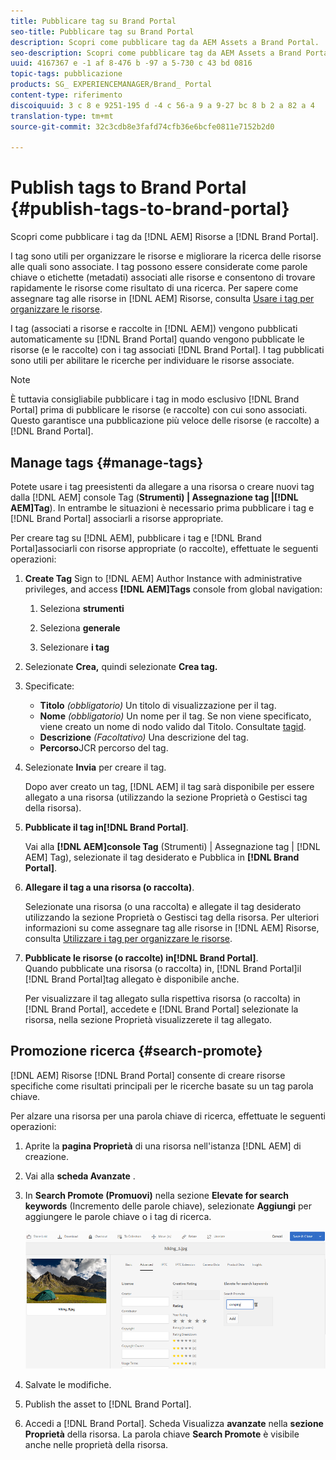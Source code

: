 ```yaml
---
title: Pubblicare tag su Brand Portal
seo-title: Pubblicare tag su Brand Portal
description: Scopri come pubblicare tag da AEM Assets a Brand Portal.
seo-description: Scopri come pubblicare tag da AEM Assets a Brand Portal.
uuid: 4167367 e -1 af 8-476 b -97 a 5-730 c 43 bd 0816
topic-tags: pubblicazione
products: SG_ EXPERIENCEMANAGER/Brand_ Portal
content-type: riferimento
discoiquuid: 3 c 8 e 9251-195 d -4 c 56-a 9 a 9-27 bc 8 b 2 a 82 a 4
translation-type: tm+mt
source-git-commit: 32c3cdb8e3fafd74cfb36e6bcfe0811e7152b2d0

---
```



# Publish tags to Brand Portal {#publish-tags-to-brand-portal}

Scopri come pubblicare i tag da [!DNL AEM] Risorse a [!DNL Brand Portal].

I tag sono utili per organizzare le risorse e migliorare la ricerca delle risorse alle quali sono associate. I tag possono essere considerate come parole chiave o etichette (metadati) associati alle risorse e consentono di trovare rapidamente le risorse come risultato di una ricerca. Per sapere come assegnare tag alle risorse in [!DNL AEM] Risorse, consulta [Usare i tag per organizzare le risorse](https://helpx.adobe.com/experience-manager/6-5/assets/using/organize-assets.html#Usetagstoorganizeassets).

I tag (associati a risorse e raccolte in [!DNL AEM]) vengono pubblicati automaticamente su [!DNL Brand Portal] quando vengono pubblicate le risorse (e le raccolte) con i tag associati [!DNL Brand Portal]. I tag pubblicati sono utili per abilitare le ricerche per individuare le risorse associate.

>[!NOTE]
>
>È tuttavia consigliabile pubblicare i tag in modo esclusivo [!DNL Brand Portal] prima di pubblicare le risorse (e raccolte) con cui sono associati. Questo garantisce una pubblicazione più veloce delle risorse (e raccolte) a [!DNL Brand Portal].

## Manage tags {#manage-tags}

Potete usare i tag preesistenti da allegare a una risorsa o creare nuovi tag dalla [!DNL AEM] console Tag (**Strumenti) | Assegnazione tag |[!DNL AEM]Tag**). In entrambe le situazioni è necessario prima pubblicare i tag e [!DNL Brand Portal] associarli a risorse appropriate.

Per creare tag su [!DNL AEM], pubblicare i tag e [!DNL Brand Portal]associarli con risorse appropriate (o raccolte), effettuate le seguenti operazioni:

1. **Create Tag**
Sign to [!DNL AEM] Author Instance with administrative privileges, and access **[!DNL AEM]Tags** console from global navigation:

   1. Seleziona **strumenti**

   2. Seleziona **generale**

   3. Selezionare **i tag**

2. Selezionate **Crea,** quindi selezionate **Crea tag.**
3. Specificate:

   * **Titolo**
      *(obbligatorio)* Un titolo di visualizzazione per il tag.
   * **Nome**
      *(obbligatorio)* Un nome per il tag. Se non viene specificato, viene creato un nome di nodo valido dal Titolo. Consultate [tagid](https://helpx.adobe.com/experience-manager/6-5/sites/developing/using/framework.html#TagID).
   * **Descrizione**
      *(Facoltativo)* Una descrizione del tag.
   * **Percorso**JCR percorso
del tag.

4. Selezionate **Invia** per creare il tag.

   Dopo aver creato un tag, [!DNL AEM] il tag sarà disponibile per essere allegato a una risorsa (utilizzando la sezione Proprietà o Gestisci tag della risorsa).

5. **Pubblicate il tag in[!DNL Brand Portal]**.

   Vai alla **[!DNL AEM]console Tag** (Strumenti) | Assegnazione tag | [!DNL AEM] Tag), selezionate il tag desiderato e Pubblica in **[!DNL Brand Portal]**.

6. **Allegare il tag a una risorsa (o raccolta)**.

   Selezionate una risorsa (o una raccolta) e allegate il tag desiderato utilizzando la sezione Proprietà o Gestisci tag della risorsa. Per ulteriori informazioni su come assegnare tag alle risorse in [!DNL AEM] Risorse, consulta [Utilizzare i tag per organizzare le risorse](https://helpx.adobe.com/experience-manager/6-5/assets/using/organize-assets.html#Usetagstoorganizeassets).

7. **Pubblicate le risorse (o raccolte) in[!DNL Brand Portal]**.\
   Quando pubblicate una risorsa (o raccolta) in, [!DNL Brand Portal]il [!DNL Brand Portal]tag allegato è disponibile anche.

   Per visualizzare il tag allegato sulla rispettiva risorsa (o raccolta) in [!DNL Brand Portal], accedete e [!DNL Brand Portal] selezionate la risorsa, nella sezione Proprietà visualizzerete il tag allegato.

## Promozione ricerca {#search-promote}

[!DNL AEM] Risorse [!DNL Brand Portal] consente di creare risorse specifiche come risultati principali per le ricerche basate su un tag parola chiave.

Per alzare una risorsa per una parola chiave di ricerca, effettuate le seguenti operazioni:

1. Aprite la **pagina Proprietà** di una risorsa nell'istanza [!DNL AEM] di creazione.
2. Vai alla **scheda Avanzate** .
3. In **Search Promote (Promuovi)** nella sezione **Elevate for search keywords** (Incremento delle parole chiave), selezionate **Aggiungi** per aggiungere le parole chiave o i tag di ricerca.

   ![](assets/search-promote.png)

4. Salvate le modifiche.
5. Publish the asset to [!DNL Brand Portal].
6. Accedi a [!DNL Brand Portal]. Scheda Visualizza **avanzate** nella **sezione Proprietà** della risorsa.
La parola chiave **Search Promote** è visibile anche nelle proprietà della risorsa.

